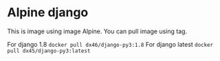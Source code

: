 # Alpine django 

This is image using image Alpine.
You can pull image using tag.

For django 1.8 `docker pull dx46/django-py3:1.8`
For django latest `docker pull dx45/django-py3:latest`
